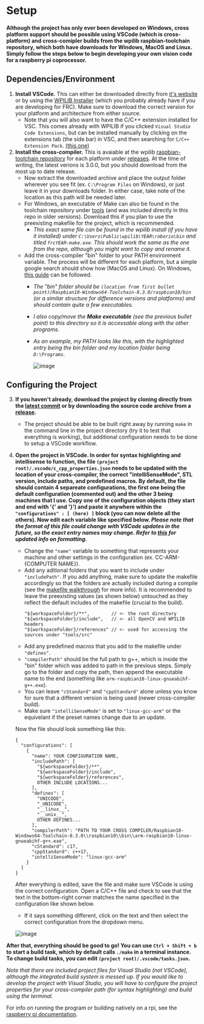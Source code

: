 # Setup
#### __Although the project has only ever been developed on Windows, cross platform support should be possible using VSCode (which is cross-platform) and cross-comipler builds from the wpilib raspbian-toolchain repository, which both have downloads for Windows, MacOS and Linux. Simply follow the steps below to begin developing your own vision code for a raspberry pi coprocessor.__
## Dependencies/Environment
1. __Install VSCode.__ This can either be downloaded directly from [it's website](https://code.visualstudio.com/) or by using the [WPILIB Installer](https://docs.wpilib.org/en/stable/docs/zero-to-robot/step-2/wpilib-setup.html) (which you probably already have if you are developing for FRC). Make sure to download the correct version for your platform and architecture from either source. 
    - Note that you will also want to have the C/C++ extension installed for VSC. This comes already with WPILIB if you clicked `Visual Studio Code Extensions`, but can be installed manually by clicking on the extensions tab (the side bar) in VSC, and then searching for `C/C++ Extension Pack`. [(this one)](https://marketplace.visualstudio.com/items?itemName=ms-vscode.cpptools-extension-pack)
2. __Install the cross-compiler.__ This is avaiable at the wpilib [raspbian-toolchain repository](https://github.com/wpilibsuite/raspbian-toolchain) for each platform under [releases](https://github.com/wpilibsuite/raspbian-toolchain/releases). At the time of writing, the latest verions is 3.0.0, but you should download from the most up to date release. 
    - Now extract the downloaded archive and place the output folder wherever you see fit (ex. `C:\Program Files` on Windows), or just leave it in your downloads folder. In either case, take note of the location as this path will be needed later. 
    - For Windows, an executable of Make can also be found in the toolchain repository under [tools](https://github.com/wpilibsuite/raspbian-toolchain/tree/main/tools) (and was included directly in this repo in older versions). Download this if you plan to use the preexisting makefile for the project, which is recommended. 
      - *This exact same file can be found in the wpilib install (if you have it installed) under `C:\Users\Public\wpilib\YEAR\roborio\bin` and titled `frcYEAR-make.exe`. This should work the same as the one from the repo, although you might want to copy and rename it.*
    - Add the cross-compiler "bin" folder to your PATH environment variable. The process will be different for each platform, but a simple google search should show how (MacOS and Linux). On Windows, [this guide](https://www.architectryan.com/2018/03/17/add-to-the-path-on-windows-10/) can be followed. 
      - *The "bin" folder should be `(location from first bullet point)/Raspbian10-Windows64-Toolchain-8.3.0/raspbian10/bin` (or a similar structure for difference versions and platforms) and should contain quite a few executables.*
      - *I also copy/move the __Make executable__ (see the previous bullet point) to this directory so it is accessable along with the other programs.*
      - *As an example, my PATH looks like this, with the highlighted entry being the bin folder and my location folder being `D:\Programs`.*

        ![image](https://user-images.githubusercontent.com/60528506/147836117-fec75d6f-2871-46fa-9e10-3c21a7b73024.png)
## Configuring the Project
3. __If you haven't already, download the project by cloning directly from the [latest commit](https://github.com/FRC3407/VisionServer) or by downloading the source code archive from a [release](https://github.com/FRC3407/VisionServer/releases).__
    - The project should be able to be built right away by running `make` in the command line in the project directory (try it to test that everything is working), but additional configuration needs to be done to setup a VSCode workflow. 
4. __Open the project in VSCode. In order for syntax highlighting and intellisense to function, the file `(project root)/.vscode/c_cpp_properties.json` needs to be updated with the location of your cross-compiler, the correct "intelliSenseMode", STL version, include paths, and predefined macros. By default, the file should contain 4 separeate configurations, the first one being the default configuration (commented out) and the other 3 being machines that I use. Copy one of the configuration objects (they start and end with '{' and '}') and paste it anywhere within the `"configurations" : [ (here) ]` block (you can now delete all the others). Now edit each variable like specified below. *Please note that the format of this file could change with VSCode updates in the future, so the exact entry names may change. Refer to [this](https://code.visualstudio.com/docs/cpp/c-cpp-properties-schema-reference) for updated info on formatting.*__ 
    - Change the `"name"` variable to something that represents your machine and other settings in the configuration (ex. CC-ARM-{COMPUTER NAME}). 
    - Add any aditional folders that you want to include under `"includePath"`. If you add anything, make sure to update the makefile accordingly so that the folders are actually included during a compile (see the [makefile walkthrough]() for more info). It is recommended to leave the preexisting values (as shown below) untouched as they reflect the default includes of the makefile (crucial to the build).
      ```
      "${workspaceFolder}/**",        // <- the root directory
      "${workspaceFolder}/include",   // <- all OpenCV and WPILIB headers
      "${workspaceFolder}/references" // <- used for accessing the sources under "tools/src"
      ```
    - Add any predefined macros that you add to the makefile under `"defines"`. 
    - `"compilerPath"` should be the full path to g++, which is inside the "bin" folder which was added to path in the previous steps. Simply go to the folder and copy the path, then append the executable name to the end (something like `arm-raspbian10-linux-gnueabihf-g++.exe`). 
    - You can leave `"cStandard"` and `"cppStandard"` alone unless you know for sure that a different version is being used (newer cross-compiler build). 
    - Make sure `"intelliSenseMode"` is set to `"linux-gcc-arm"` or the equivelant if the preset names change due to an update. 

    Now the file should look something like this:
    ```
    {
      "configurations": [
        {
          "name": YOUR CONFIGURATION NAME,
          "includePath": [
            "${workspaceFolder}/**",
            "${workspaceFolder}/include",
            "${workspaceFolder}/references",
            OTHER INCLUDE LOCATIONS...
          ],
          "defines": [
            "UNICODE",
            "_UNICODE",
            "__linux__",
            "__unix__",
            OTHER DEFINES...
          ],
          "compilerPath": "PATH TO YOUR CROSS COMPILER/Raspbian10-Windows64-Toolchain-8.3.0\\raspbian10\\bin\\arm-raspbian10-linux-gnueabihf-g++.exe",
          "cStandard": c17,
          "cppStandard": c++17,
          "intelliSenseMode": "linux-gcc-arm"
        }
      ]
    }
    ```
    
    After everything is edited, save the file and make sure VSCode is using the correct configuration. Open a C/C++ file and check to see that the text in the bottom-right corner matches the name specified in the configuration like shown below. 
    - If it says something different, click on the text and then select the correct configuration from the dropdown menu. 
    
    ![image](https://user-images.githubusercontent.com/60528506/147838053-0760cef5-66f0-46e1-a907-cb59fa9349bd.png)

__After that, everything should be good to go! You can use `Ctrl + Shift + b` to start a build task, which by default calls `./make` in a terminal instance. To change build tasks, you can edit `(project root)/.vscode/tasks.json`.__

*Note that there are included project files for Visual Studio (not VSCode), although the integrated build system is messed up. If you would like to develop the project with Visual Studio, you will have to configure the project properties for your cross-compiler path (for syntax highlighting) and build using the terminal.*

For info on running the program or building natively on a rpi, see the [raspberry pi documentation](). 
